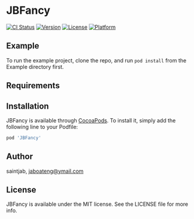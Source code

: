 # JBFancy

[![CI Status](https://img.shields.io/travis/saintjab/JBFancy.svg?style=flat)](https://travis-ci.org/saintjab/JBFancy)
[![Version](https://img.shields.io/cocoapods/v/JBFancy.svg?style=flat)](https://cocoapods.org/pods/JBFancy)
[![License](https://img.shields.io/cocoapods/l/JBFancy.svg?style=flat)](https://cocoapods.org/pods/JBFancy)
[![Platform](https://img.shields.io/cocoapods/p/JBFancy.svg?style=flat)](https://cocoapods.org/pods/JBFancy)

## Example

To run the example project, clone the repo, and run `pod install` from the Example directory first.

## Requirements

## Installation

JBFancy is available through [CocoaPods](https://cocoapods.org). To install
it, simply add the following line to your Podfile:

```ruby
pod 'JBFancy'
```

## Author

saintjab, jaboateng@ymail.com

## License

JBFancy is available under the MIT license. See the LICENSE file for more info.
